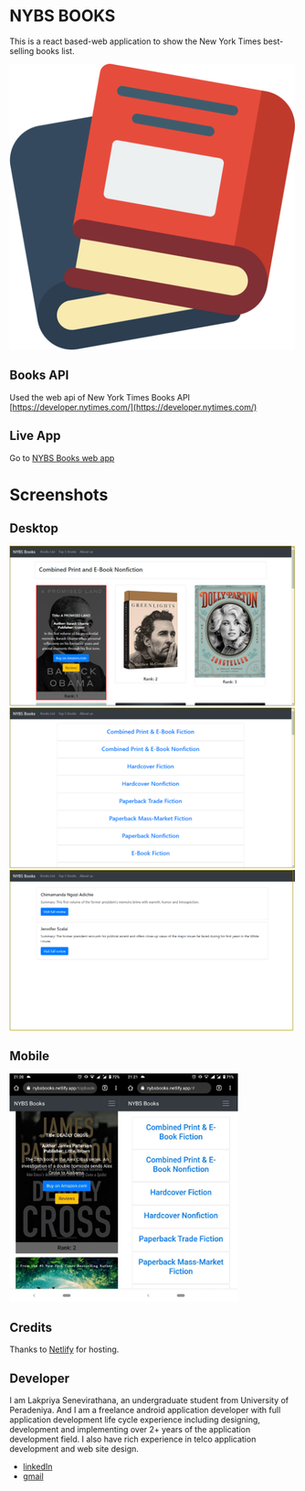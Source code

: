 # NYBS BOOKS

This is a react based-web application to show the New York Times best-selling books list.

<img src="https://github.com/lakpriya1s/NYBSBooks/blob/master/src/logo.svg" width="500">

## Books API

Used the web api of New York Times Books API [https://developer.nytimes.com/](https://developer.nytimes.com/)

## Live App

Go to [NYBS Books web app](https://nybsbooks.netlify.app)

# Screenshots

## Desktop

<img src="https://github.com/lakpriya1s/NYBSBooks/blob/master/screenshots/image-d-books.png" width="500">

<img src="https://github.com/lakpriya1s/NYBSBooks/blob/master/screenshots/image-d.png" width="500">

<img src="https://github.com/lakpriya1s/NYBSBooks/blob/master/screenshots/image-d-revs.png" width="500">

## Mobile

<img src="https://github.com/lakpriya1s/NYBSBooks/blob/master/screenshots/mobile1.jpg" width="200"><img src="https://github.com/lakpriya1s/NYBSBooks/blob/master/screenshots/mobile2.jpg" width="200">

## Credits

Thanks to [Netlify](https://www.netlify.com/) for hosting.

## Developer

I am Lakpriya Senevirathana, an undergraduate student from University of Peradeniya. And I am a freelance android application developer with full application development life cycle experience including designing, development and implementing over 2+ years of the application development field. I also have rich experience in telco application development and web site design.

- [linkedIn](https://www.linkedin.com/in/lakpriyasenevirathna/)
- [gmail](lakpriya1@yahoo.com)
